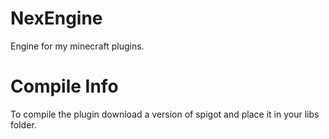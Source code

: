 # NexEngine
Engine for my minecraft plugins.

# Compile Info
To compile the plugin download a version of spigot and place it in your libs folder.
